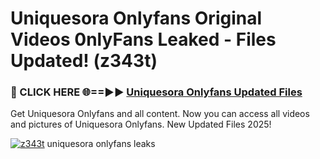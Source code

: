 # Uniquesora Onlyfans Original Videos 0nlyFans Leaked - Files Updated! (z343t)

<h3>🔴 CLICK HERE 🌐==►► <a href="https://tinyurl.com/ms9xzufz" rel="nofollow">Uniquesora Onlyfans Updated Files</a></h3>

Get Uniquesora Onlyfans and all content. Now you can access all videos and pictures of Uniquesora Onlyfans. New Updated Files 2025!

[![z343t](https://i.imgur.com/ppqm5kG.gif)](https://tinyurl.com/ms9xzufz)
uniquesora onlyfans leaks